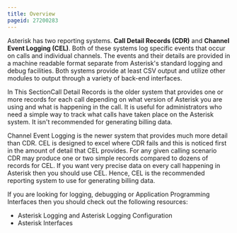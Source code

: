 ```yaml
---
title: Overview
pageid: 27200283
---
```


Asterisk has two reporting systems. **Call Detail Records (CDR)** and **Channel Event Logging (CEL)**. Both of these systems log specific events that occur on calls and individual channels. The events and their details are provided in a machine readable format separate from Asterisk's standard logging and debug facilities. Both systems provide at least CSV output and utilize other modules to output through a variety of back-end interfaces.

In This SectionCall Detail Records is the older system that provides one or more records for each call depending on what version of Asterisk you are using and what is happening in the call. It is useful for administrators who need a simple way to track what calls have taken place on the Asterisk system. It isn't recommended for generating billing data.

Channel Event Logging is the newer system that provides much more detail than CDR. CEL is designed to excel where CDR fails and this is noticed first in the amount of detail that CEL provides. For any given calling scenario CDR may produce one or two simple records compared to dozens of records for CEL. If you want very precise data on every call happening in Asterisk then you should use CEL. Hence, CEL is the recommended reporting system to use for generating billing data.

If you are looking for logging, debugging or Application Programming Interfaces then you should check out the following resources:

* Asterisk Logging and Asterisk Logging Configuration
* Asterisk Interfaces

